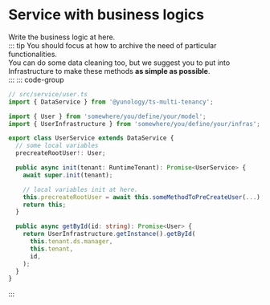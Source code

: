 # Service with business logics
Write the business logic at here.  
::: tip
You should focus at how to archive the need of particular functionalities.  
You can do some data cleaning too, but we suggest you to put into Infrastructure to make these methods **as simple as possible**.  
:::
::: code-group
```typescript [src/service/user.ts]
// src/service/user.ts
import { DataService } from '@yunology/ts-multi-tenancy';

import { User } from 'somewhere/you/define/your/model';
import { UserInfrastructure } from 'somewhere/you/define/your/infras';

export class UserService extends DataService {
  // some local variables
  precreateRootUser!: User;

  public async init(tenant: RuntimeTenant): Promise<UserService> {
    await super.init(tenant);

    // local variables init at here.
    this.precreateRootUser = await this.someMethodToPreCreateUser(...);
    return this;
  }

  public async getById(id: string): Promise<User> {
    return UserInfrastructure.getInstance().getById(
      this.tenant.ds.manager,
      this.tenant,
      id,
    );
  }
}
```
:::

